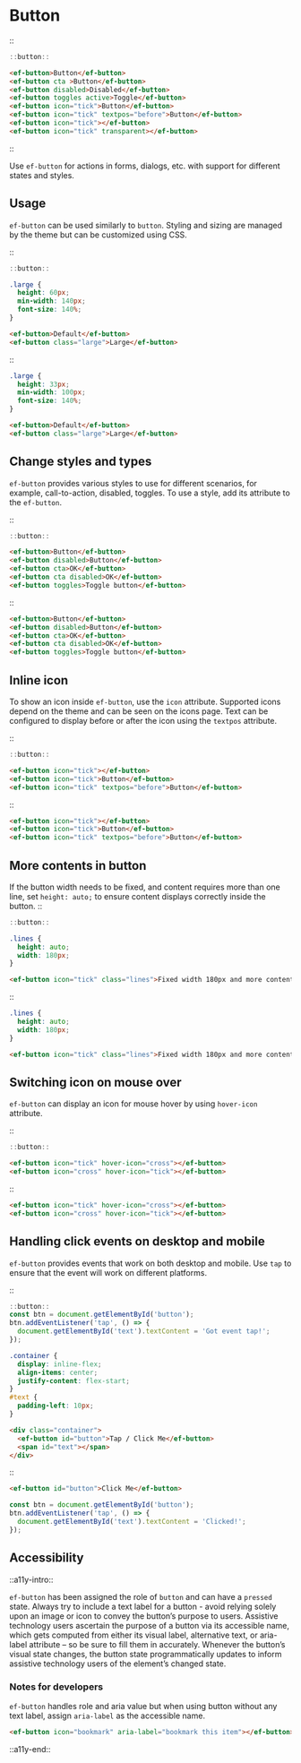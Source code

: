 <!--
type: page
title: Button
location: ./elements/button
layout: default
-->

# Button

::
```javascript
::button::
```
```html
<ef-button>Button</ef-button>
<ef-button cta >Button</ef-button>
<ef-button disabled>Disabled</ef-button>
<ef-button toggles active>Toggle</ef-button>
<ef-button icon="tick">Button</ef-button>
<ef-button icon="tick" textpos="before">Button</ef-button>
<ef-button icon="tick"></ef-button>
<ef-button icon="tick" transparent></ef-button>
```
::

Use `ef-button` for actions in forms, dialogs, etc. with support for different states and styles.

## Usage
`ef-button` can be used similarly to `button`. Styling and sizing are managed by the theme but can be customized using CSS.

::
```javascript
::button::
```
```css
.large {
  height: 60px;
  min-width: 140px;
  font-size: 140%;
}
```
```html
<ef-button>Default</ef-button>
<ef-button class="large">Large</ef-button>
```
::

```css
.large {
  height: 33px;
  min-width: 100px;
  font-size: 140%;
}
```
```html
<ef-button>Default</ef-button>
<ef-button class="large">Large</ef-button>
```

## Change styles and types
 `ef-button` provides various styles to use for different scenarios, for example, call-to-action, disabled, toggles. To use a style, add its attribute to the `ef-button`.

::
```javascript
::button::
```
```html
<ef-button>Button</ef-button>
<ef-button disabled>Button</ef-button>
<ef-button cta>OK</ef-button>
<ef-button cta disabled>OK</ef-button>
<ef-button toggles>Toggle button</ef-button>
```
::

```html
<ef-button>Button</ef-button>
<ef-button disabled>Button</ef-button>
<ef-button cta>OK</ef-button>
<ef-button cta disabled>OK</ef-button>
<ef-button toggles>Toggle button</ef-button>
```

## Inline icon
To show an icon inside `ef-button`, use the `icon` attribute. Supported icons depend on the theme and can be seen on the icons page. Text can be configured to display before or after the icon using the `textpos` attribute.

::
```javascript
::button::
```
```html
<ef-button icon="tick"></ef-button>
<ef-button icon="tick">Button</ef-button>
<ef-button icon="tick" textpos="before">Button</ef-button>
```
::

```html
<ef-button icon="tick"></ef-button>
<ef-button icon="tick">Button</ef-button>
<ef-button icon="tick" textpos="before">Button</ef-button>
```

## More contents in button
If the button width needs to be fixed, and content requires more than one line, set `height: auto;` to ensure content displays correctly inside the button.
::
```javascript
::button::
```
```css
.lines {
  height: auto;
  width: 180px;
}
```
```html
<ef-button icon="tick" class="lines">Fixed width 180px and more contents in button</ef-button>
```
::

```css
.lines {
  height: auto;
  width: 180px;
}
```
```html
<ef-button icon="tick" class="lines">Fixed width 180px and more contents in button</ef-button>
```

## Switching icon on mouse over
`ef-button` can display an icon for mouse hover by using `hover-icon` attribute.

::
```javascript
::button::
```
```html
<ef-button icon="tick" hover-icon="cross"></ef-button>
<ef-button icon="cross" hover-icon="tick"></ef-button>
```
::

```html
<ef-button icon="tick" hover-icon="cross"></ef-button>
<ef-button icon="cross" hover-icon="tick"></ef-button>
```

## Handling click events on desktop and mobile

`ef-button` provides events that work on both desktop and mobile. Use `tap` to ensure that the event will work on different platforms.

::
```javascript
::button::
const btn = document.getElementById('button');
btn.addEventListener('tap', () => {
  document.getElementById('text').textContent = 'Got event tap!';
});
```
```css
.container {
  display: inline-flex;
  align-items: center;
  justify-content: flex-start;
}
#text {
  padding-left: 10px;
}
```
```html
<div class="container">
  <ef-button id="button">Tap / Click Me</ef-button>
  <span id="text"></span>
</div>
```
::

```html
<ef-button id="button">Click Me</ef-button>
```
```javascript
const btn = document.getElementById('button');
btn.addEventListener('tap', () => {
  document.getElementById('text').textContent = 'Clicked!';
});
```

## Accessibility
::a11y-intro::

`ef-button` has been assigned the role of `button` and can have a `pressed` state. Always try to include a text label for a button - avoid relying solely upon an image or icon to convey the button’s purpose to users. Assistive technology users ascertain the purpose of a button via its accessible name, which gets computed from either its visual label, alternative text, or aria-label attribute – so be sure to fill them in accurately. Whenever the button’s visual state changes, the button state programmatically updates to inform assistive technology users of the element’s changed state. 

### Notes for developers

`ef-button` handles role and aria value but when using button without any text label, assign `aria-label` as the accessible name.

```html
<ef-button icon="bookmark" aria-label="bookmark this item"></ef-button>
```

::a11y-end::
